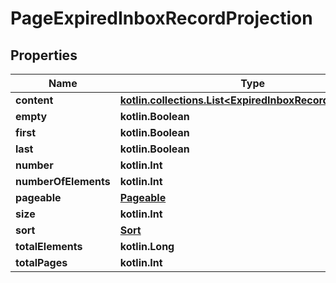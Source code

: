 
# PageExpiredInboxRecordProjection

## Properties
Name | Type | Description | Notes
------------ | ------------- | ------------- | -------------
**content** | [**kotlin.collections.List&lt;ExpiredInboxRecordProjection&gt;**](ExpiredInboxRecordProjection) |  |  [optional]
**empty** | **kotlin.Boolean** |  |  [optional]
**first** | **kotlin.Boolean** |  |  [optional]
**last** | **kotlin.Boolean** |  |  [optional]
**number** | **kotlin.Int** |  |  [optional]
**numberOfElements** | **kotlin.Int** |  |  [optional]
**pageable** | [**Pageable**](Pageable) |  |  [optional]
**size** | **kotlin.Int** |  |  [optional]
**sort** | [**Sort**](Sort) |  |  [optional]
**totalElements** | **kotlin.Long** |  |  [optional]
**totalPages** | **kotlin.Int** |  |  [optional]



